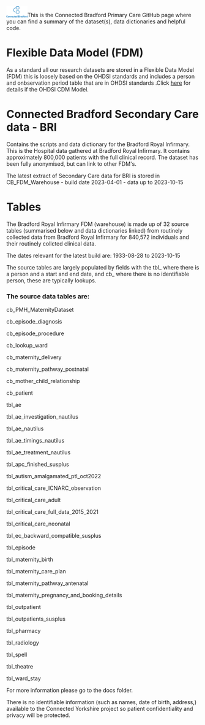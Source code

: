 <a href="https://www.bradfordresearch.nhs.uk/our-research-teams/connected-bradford/">
  <img align="left" alt="ConnectedBradford" width="55px" src="https://github.com/ShoreRob1/Images/blob/main/CB%20logo%201.png?raw=true" />
</a>

This is the Connected Bradford Primary Care GitHub page where you can find a summary of the dataset(s), data dictionaries and helpful code.

# Flexible Data Model (FDM) 

As a standard all our research datasets are stored in a Flexible Data Model (FDM) this is loosely based on the OHDSI standards and includes a person and onbservation period table that are in OHDSI standards .Click [here](https://www.ohdsi.org/data-standardization/) for details if the OHDSI CDM Model. 


# Connected Bradford Secondary Care data - BRI

Contains the scripts and data dictionary for the Bradford Royal Infirmary. This is the Hospital data gathered at Bradford Royal Infirmary. 
It contains approximately 800,000 patients with the full clinical record. The dataset has been fully anonymised, but can link to other FDM's.


The latest extract of Secondary Care data for BRI is stored in CB_FDM_Warehouse - build date 2023-04-01 - data up to 2023-10-15


# Tables
The Bradford Royal Infirmary FDM (warehouse) is made up of 32 source tables (summarised below and data dictionaries linked) from routinely collected data from Bradford Royal Infirmary for 840,572 individuals and their routinely collcted clinical data. 

The dates relevant for the latest build are: 1933-08-28	 to 2023-10-15

The source tables are largely populated by fields with the tbl_ where there is a person and a start and end date, and cb_ where there is no identifiable person, these are typically lookups.


### The source data tables are: 

cb_PMH_MaternityDataset

cb_episode_diagnosis

cb_episode_procedure

cb_lookup_ward

cb_maternity_delivery

cb_maternity_pathway_postnatal

cb_mother_child_relationship

cb_patient

tbl_ae

tbl_ae_investigation_nautilus

tbl_ae_nautilus

tbl_ae_timings_nautilus

tbl_ae_treatment_nautilus

tbl_apc_finished_susplus

tbl_autism_amalgamated_ptl_oct2022

tbl_critical_care_ICNARC_observation

tbl_critical_care_adult

tbl_critical_care_full_data_2015_2021

tbl_critical_care_neonatal

tbl_ec_backward_compatible_susplus

tbl_episode

tbl_maternity_birth

tbl_maternity_care_plan

tbl_maternity_pathway_antenatal

tbl_maternity_pregnancy_and_booking_details

tbl_outpatient

tbl_outpatients_susplus

tbl_pharmacy

tbl_radiology

tbl_spell

tbl_theatre

tbl_ward_stay


For more information please go to the docs folder. 

There is no identifiable information (such as names, date of birth, address,) available to the Connected Yorkshire project so patient confidentiality and privacy will be protected.

